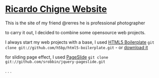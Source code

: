 # [Ricardo Chigne Website](http://ricardochigne.com)
This is the site of my friend @rerres he is professional photographer

to carry it out, I decided to combine some opensource web projects.

I always start my web projects with a base, I used [HTML5 Boilerplate](http://html5boilerplate.com)
 `git clone git://github.com/h5bp/html5-boilerplate.git` - or [download it](https://github.com/h5bp/html5-boilerplate/zipball/master)

for sliding page effect, I used 
[PageSlide](http://srobbin.com/jquery-plugins/pageslide/) `git clone git://github.com/srobbin/jquery-pageslide.git`

.
.
.

